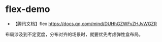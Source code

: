 # flex-demo

- 【腾讯文档】flex
https://docs.qq.com/mind/DUHhGZWFvZHJvWGZR


布局涉及到不定宽度，分布对⻬的场景时，就要优先考虑弹性盒布局。